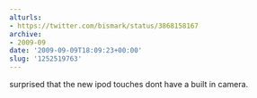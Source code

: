 ```yaml
---
alturls:
- https://twitter.com/bismark/status/3868158167
archive:
- 2009-09
date: '2009-09-09T18:09:23+00:00'
slug: '1252519763'
---
```


surprised that the new ipod touches dont have a built in camera.

